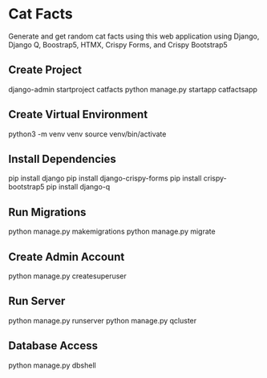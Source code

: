 # Cat Facts

Generate and get random cat facts using this web application using Django, Django Q, Boostrap5, HTMX, Crispy Forms, and Crispy Bootstrap5

## Create Project

django-admin startproject catfacts
python manage.py startapp catfactsapp

## Create Virtual Environment

python3 -m venv venv
source venv/bin/activate

## Install Dependencies

pip install django
pip install django-crispy-forms
pip install crispy-bootstrap5
pip install django-q

## Run Migrations

python manage.py makemigrations
python manage.py migrate

## Create Admin Account

python manage.py createsuperuser

## Run Server

python manage.py runserver
python manage.py qcluster

## Database Access

python manage.py dbshell
